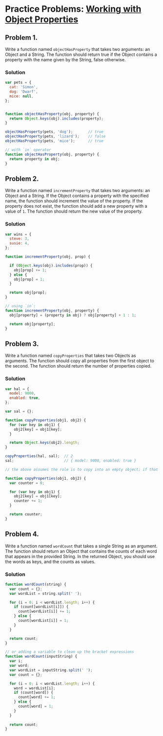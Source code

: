 # Practice Problems: [Working with Object Properties](https://launchschool.com/lessons/0539330a/assignments/b95a1315)


## Problem 1.
Write a function named `objectHasProperty` that takes two arguments: an Object and a String. The function should return true if the Object contains a property with the name given by the String, false otherwise.

### Solution

```javascript
var pets = {
  cat: 'Simon',
  dog: 'Dwarf',
  mice: null,
};


function objectHasProperty(obj, property) {
  return Object.keys(obj).includes(property);
}

objectHasProperty(pets, 'dog');       // true
objectHasProperty(pets, 'lizard');    // false
objectHasProperty(pets, 'mice');      // true

// with `in` operator
function objectHasProperty(obj, property) {
  return property in obj;
}
```

## Problem 2.

Write a function named `incrementProperty` that takes two arguments: an Object and a String. If the Object contains a property with the specified name, the function should increment the value of the property. If the property does not exist, the function should add a new property with a value of `1`. The function should return the new value of the property.

### Solution

```javascript
var wins = {
  steve: 3,
  susie: 4,
};

function incrementProperty(obj, prop) {

  if (Object.keys(obj).includes(prop)) {
    obj[prop] += 1;
  } else {
    obj[prop] = 1;
  }

  return obj[prop];
}

// using `in`:
function incrementProperty(obj, property) {
  obj[property] = (property in obj) ? obj[property] + 1 : 1;

  return obj[property];
}
```
## Problem 3.
Write a function named `copyProperties` that takes two Objects as arguments. The function should copy all properties from the first object to the second. The function should return the number of properties copied.

### Solution

```javascript
var hal = {
  model: 9000,
  enabled: true,
};

var sal = {};

function copyProperties(obj1, obj2) {
  for (var key in obj1) {
    obj2[key] = obj1[key];
  }

  return Object.keys(obj2).length;
}

copyProperties(hal, sal);  // 2
sal;                       // { model: 9000, enabled: true }

// the above assumes the role is to copy into an empty object; if that is not the case, the following implementation uses a counter to return the number of newly copied properties

function copyProperties(obj1, obj2) {
  var counter = 0;

  for (var key in obj1) {
    obj2[key] = obj1[key];
    counter += 1;
  }

  return counter;
}
```

## Problem 4.
Write a function named `wordCount` that takes a single String as an argument. The function should return an Object that contains the counts of each word that appears in the provided String. In the returned Object, you should use the words as keys, and the counts as values.

### Solution

```javascript
function wordCount(string) {
  var count = {};
  var wordList = string.split(' ');

  for (i = 0; i < wordList.length; i++) {
    if (count[wordList[i]]) {
      count[wordList[i]] += 1;
    } else {
      count[wordList[i]] = 1;
    }
  }

  return count;
}

// or adding a variable to clean up the bracket expressions
function wordCount(inputString) {
  var i;
  var word;
  var wordList = inputString.split(' ');
  var count = {};

  for (i = 0; i < wordList.length; i++) {
    word = wordList[i];
    if (count[word]) {
      count[word] += 1;
    } else {
      count[word] = 1;
    }
  }
  
  return count;
}
```

